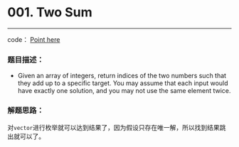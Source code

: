 # 001. Two Sum
------------------------------------------------

code： [Point here](main.cpp)

### 题目描述： 

- Given an array of integers, return indices of the two numbers such that they add up to a specific target.
You may assume that each input would have exactly one solution, and you may not use the same element twice.

### 解题思路：

对`vector`进行枚举就可以达到结果了，因为假设只存在唯一解，所以找到结果跳出就可以了。